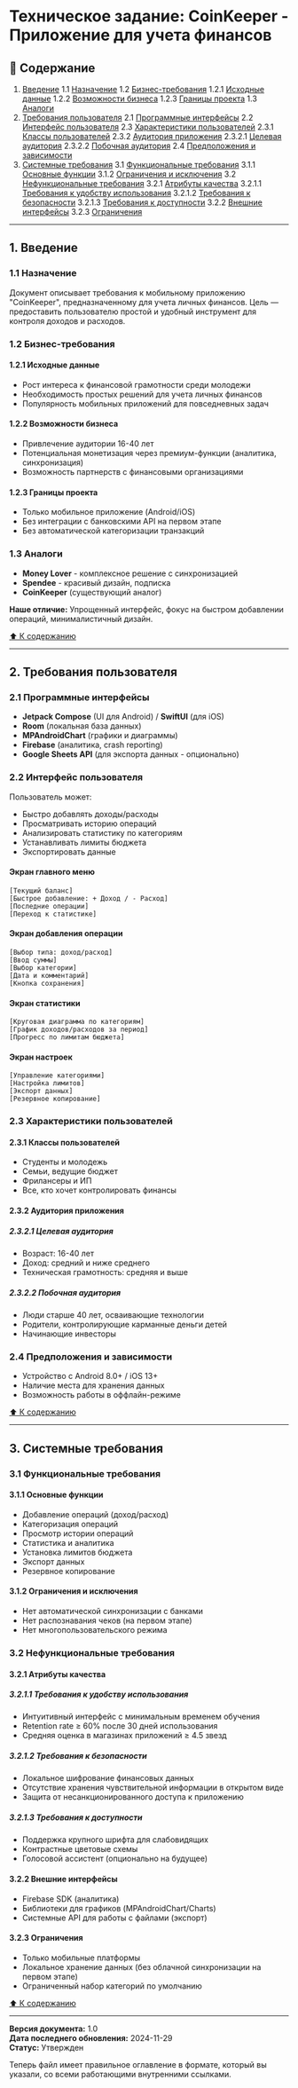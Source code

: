 # Техническое задание: CoinKeeper - Приложение для учета финансов

## 📑 Содержание
1. [Введение](#1-введение)
    1.1 [Назначение](#11-назначение)
    1.2 [Бизнес-требования](#12-бизнес-требования)
        1.2.1 [Исходные данные](#121-исходные-данные)
        1.2.2 [Возможности бизнеса](#122-возможности-бизнеса)
        1.2.3 [Границы проекта](#123-границы-проекта)
    1.3 [Аналоги](#13-аналоги)
2. [Требования пользователя](#2-требования-пользователя)
    2.1 [Программные интерфейсы](#21-программные-интерфейсы)
    2.2 [Интерфейс пользователя](#22-интерфейс-пользователя)
    2.3 [Характеристики пользователей](#23-характеристики-пользователей)
        2.3.1 [Классы пользователей](#231-классы-пользователей)
        2.3.2 [Аудитория приложения](#232-аудитория-приложения)
            2.3.2.1 [Целевая аудитория](#2321-целевая-аудитория)
            2.3.2.2 [Побочная аудитория](#2322-побочная-аудитория)
    2.4 [Предположения и зависимости](#24-предположения-и-зависимости)
3. [Системные требования](#3-системные-требования)
    3.1 [Функциональные требования](#31-функциональные-требования)
        3.1.1 [Основные функции](#311-основные-функции)
        3.1.2 [Ограничения и исключения](#312-ограничения-и-исключения)
    3.2 [Нефункциональные требования](#32-нефункциональные-требования)
        3.2.1 [Атрибуты качества](#321-атрибуты-качества)
            3.2.1.1 [Требования к удобству использования](#3211-требования-к-удобству-использования)
            3.2.1.2 [Требования к безопасности](#3212-требования-к-безопасности)
            3.2.1.3 [Требования к доступности](#3213-требования-к-доступности)
        3.2.2 [Внешние интерфейсы](#322-внешние-интерфейсы)
        3.2.3 [Ограничения](#323-ограничения)

---

## 1. Введение

### 1.1 Назначение
Документ описывает требования к мобильному приложению "CoinKeeper", предназначенному для учета личных финансов. Цель — предоставить пользователю простой и удобный инструмент для контроля доходов и расходов.

### 1.2 Бизнес-требования

#### 1.2.1 Исходные данные
- Рост интереса к финансовой грамотности среди молодежи
- Необходимость простых решений для учета личных финансов
- Популярность мобильных приложений для повседневных задач

#### 1.2.2 Возможности бизнеса
- Привлечение аудитории 16-40 лет
- Потенциальная монетизация через премиум-функции (аналитика, синхронизация)
- Возможность партнерств с финансовыми организациями

#### 1.2.3 Границы проекта
- Только мобильное приложение (Android/iOS)
- Без интеграции с банковскими API на первом этапе
- Без автоматической категоризации транзакций

### 1.3 Аналоги
- **Money Lover** - комплексное решение с синхронизацией
- **Spendee** - красивый дизайн, подписка
- **CoinKeeper** (существующий аналог)  

**Наше отличие:** Упрощенный интерфейс, фокус на быстром добавлении операций, минималистичный дизайн.

[⬆️ К содержанию](#-содержание)

---

## 2. Требования пользователя

### 2.1 Программные интерфейсы
- **Jetpack Compose** (UI для Android) / **SwiftUI** (для iOS)
- **Room** (локальная база данных)
- **MPAndroidChart** (графики и диаграммы)
- **Firebase** (аналитика, crash reporting)
- **Google Sheets API** (для экспорта данных - опционально)

### 2.2 Интерфейс пользователя

Пользователь может:
- Быстро добавлять доходы/расходы
- Просматривать историю операций
- Анализировать статистику по категориям
- Устанавливать лимиты бюджета
- Экспортировать данные

#### Экран главного меню
```
[Текущий баланс]
[Быстрое добавление: + Доход / - Расход]
[Последние операции]
[Переход к статистике]
```

#### Экран добавления операции
```
[Выбор типа: доход/расход]
[Ввод суммы]
[Выбор категории]
[Дата и комментарий]
[Кнопка сохранения]
```

#### Экран статистики
```
[Круговая диаграмма по категориям]
[График доходов/расходов за период]
[Прогресс по лимитам бюджета]
```

#### Экран настроек
```
[Управление категориями]
[Настройка лимитов]
[Экспорт данных]
[Резервное копирование]
```

### 2.3 Характеристики пользователей

#### 2.3.1 Классы пользователей
- Студенты и молодежь
- Семьи, ведущие бюджет
- Фрилансеры и ИП
- Все, кто хочет контролировать финансы

#### 2.3.2 Аудитория приложения

##### 2.3.2.1 Целевая аудитория
- Возраст: 16-40 лет
- Доход: средний и ниже среднего
- Техническая грамотность: средняя и выше

##### 2.3.2.2 Побочная аудитория
- Люди старше 40 лет, осваивающие технологии
- Родители, контролирующие карманные деньги детей
- Начинающие инвесторы

### 2.4 Предположения и зависимости
- Устройство с Android 8.0+ / iOS 13+
- Наличие места для хранения данных
- Возможность работы в оффлайн-режиме

[⬆️ К содержанию](#-содержание)

---

## 3. Системные требования

### 3.1 Функциональные требования

#### 3.1.1 Основные функции
- Добавление операций (доход/расход)
- Категоризация операций
- Просмотр истории операций
- Статистика и аналитика
- Установка лимитов бюджета
- Экспорт данных
- Резервное копирование

#### 3.1.2 Ограничения и исключения
- Нет автоматической синхронизации с банками
- Нет распознавания чеков (на первом этапе)
- Нет многопользовательского режима

### 3.2 Нефункциональные требования

#### 3.2.1 Атрибуты качества

##### 3.2.1.1 Требования к удобству использования
- Интуитивный интерфейс с минимальным временем обучения
- Retention rate ≥ 60% после 30 дней использования
- Средняя оценка в магазинах приложений ≥ 4.5 звезд

##### 3.2.1.2 Требования к безопасности
- Локальное шифрование финансовых данных
- Отсутствие хранения чувствительной информации в открытом виде
- Защита от несанкционированного доступа к приложению

##### 3.2.1.3 Требования к доступности
- Поддержка крупного шрифта для слабовидящих
- Контрастные цветовые схемы
- Голосовой ассистент (опционально на будущее)

#### 3.2.2 Внешние интерфейсы
- Firebase SDK (аналитика)
- Библиотеки для графиков (MPAndroidChart/Charts)
- Системные API для работы с файлами (экспорт)

#### 3.2.3 Ограничения
- Только мобильные платформы
- Локальное хранение данных (без облачной синхронизации на первом этапе)
- Ограниченный набор категорий по умолчанию

[⬆️ К содержанию](#-содержание)

---

**Версия документа:** 1.0  
**Дата последнего обновления:** 2024-11-29  
**Статус:** Утвержден

Теперь файл имеет правильное оглавление в формате, который вы указали, со всеми работающими внутренними ссылками.
